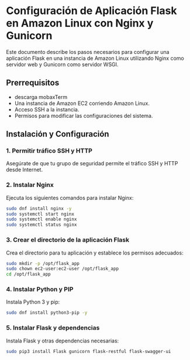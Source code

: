 # Configuración de Aplicación Flask en Amazon Linux con Nginx y Gunicorn

Este documento describe los pasos necesarios para configurar una aplicación Flask en una instancia de Amazon Linux utilizando Nginx como servidor web y Gunicorn como servidor WSGI.

## Prerrequisitos
- descarga mobaxTerm
- Una instancia de Amazon EC2 corriendo Amazon Linux.
- Acceso SSH a la instancia.
- Permisos para modificar las configuraciones del sistema.

## Instalación y Configuración

### 1. Permitir tráfico SSH y HTTP

Asegúrate de que tu grupo de seguridad permite el tráfico SSH y HTTP desde Internet.

### 2. Instalar Nginx

Ejecuta los siguientes comandos para instalar Nginx:

```bash
sudo dnf install nginx -y
sudo systemctl start nginx
sudo systemctl enable nginx
sudo systemctl status nginx
```

### 3. Crear el directorio de la aplicación Flask
Crea el directorio para tu aplicación y establece los permisos adecuados:
```bash
sudo mkdir -p /opt/flask_app
sudo chown ec2-user:ec2-user /opt/flask_app
cd /opt/flask_app
```

### 4. Instalar Python y PIP
Instala Python 3 y pip:
```bash
sudo dnf install python3-pip -y
```

### 5. Instalar Flask y dependencias
Instala Flask y otras dependencias necesarias:
```bash
sudo pip3 install Flask gunicorn flask-restful flask-swagger-ui
```

